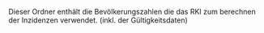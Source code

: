 Dieser Ordner enthält die Bevölkerungszahlen die das RKI zum berechnen der Inzidenzen verwendet. (inkl. der Gültigkeitsdaten)
